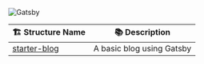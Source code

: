 ![Gatsby](https://img.shields.io/static/v1?label=Framework&message=Gatsby&color=663399&logo=gatsby&logoColor=white&style=for-the-badge)

| 🏗️ Structure Name | 📚 Description |
|-------------------|----------------|
| [starter-blog](./starter-blog) | A basic blog using Gatsby |
<!--END OF TOC, DO NOT REMOVE-->
